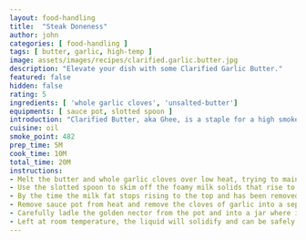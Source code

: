 ```yaml
---
layout: food-handling
title:  "Steak Doneness"
author: john
categories: [ food-handling ]
tags: [ butter, garlic, high-temp ]
image: assets/images/recipes/clarified.garlic.butter.jpg
description: "Elevate your dish with some Clarified Garlic Butter."
featured: false
hidden: false
rating: 5
ingredients: [ 'whole garlic cloves', 'unsalted-butter']
equipments: [ sauce pot, slotted spoon ]
introduction: "Clarified Butter, aka Ghee, is a staple for a high smoke point butter.  By separting the butter fat from the water and milk fat over a low heat, we can render out the golden nector.  In this recipe, we're going to elevate the clarified butter with whole garlic cloves.  The outcome, will deliver delicious high smoke point substitute with a hint of garlic."
cuisine: oil
smoke_point: 482
prep_time: 5M
cook_time: 10M
total_time: 20M
instructions:
- Melt the butter and whole garlic cloves over low heat, trying to maintain a soft simmer. We want the butter to melt slowly, inviting in the garlic flavor as it warms.  If the butter roils in a boil, the milk solids get dispersed throughout, making it more difficult skim them off.  Be sure to occasionally swirl the pot in a soft circular motion.
- Use the slotted spoon to skim off the foamy milk solids that rise to the top.  Place it into a small bowl and save it.  This skimmed milk fat is excellent for helping create "browned butter".
- By the time the milk fat stops rising to the top and has been removed, the garlic should be cooked through with a smooth soft texture.  They may have a bit of caramelization, bonus flavor for later use.
- Remove sauce pot from heat and remove the cloves of garlic into a separate bowl.  While this recipe is done with this garlic, they can reused by mashing it into a paste and folding it into a soft butter, great for a garlic spread.
- Carefully ladle the golden nector from the pot and into a jar where it will be stored.  Be cautious not to ladle the water or browned bits that may have settled in the bottom.
- Left at room temperature, the liquid will solidify and can be safely stored in the pantry in an airtight jar for several months. Alternatively, you can keep it in the fridge for up to one year.
---
```

